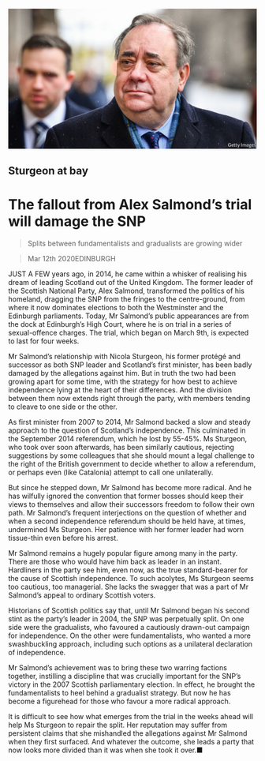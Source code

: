 ![](./images/20200314_BRP502.jpg)

## Sturgeon at bay

# The fallout from Alex Salmond’s trial will damage the SNP

> Splits between fundamentalists and gradualists are growing wider

> Mar 12th 2020EDINBURGH

JUST A FEW years ago, in 2014, he came within a whisker of realising his dream of leading Scotland out of the United Kingdom. The former leader of the Scottish National Party, Alex Salmond, transformed the politics of his homeland, dragging the SNP from the fringes to the centre-ground, from where it now dominates elections to both the Westminster and the Edinburgh parliaments. Today, Mr Salmond’s public appearances are from the dock at Edinburgh’s High Court, where he is on trial in a series of sexual-offence charges. The trial, which began on March 9th, is expected to last for four weeks.

Mr Salmond’s relationship with Nicola Sturgeon, his former protégé and successor as both SNP leader and Scotland’s first minister, has been badly damaged by the allegations against him. But in truth the two had been growing apart for some time, with the strategy for how best to achieve independence lying at the heart of their differences. And the division between them now extends right through the party, with members tending to cleave to one side or the other.

As first minister from 2007 to 2014, Mr Salmond backed a slow and steady approach to the question of Scotland’s independence. This culminated in the September 2014 referendum, which he lost by 55-45%. Ms Sturgeon, who took over soon afterwards, has been similarly cautious, rejecting suggestions by some colleagues that she should mount a legal challenge to the right of the British government to decide whether to allow a referendum, or perhaps even (like Catalonia) attempt to call one unilaterally.

But since he stepped down, Mr Salmond has become more radical. And he has wilfully ignored the convention that former bosses should keep their views to themselves and allow their successors freedom to follow their own path. Mr Salmond’s frequent interjections on the question of whether and when a second independence referendum should be held have, at times, undermined Ms Sturgeon. Her patience with her former leader had worn tissue-thin even before his arrest.

Mr Salmond remains a hugely popular figure among many in the party. There are those who would have him back as leader in an instant. Hardliners in the party see him, even now, as the true standard-bearer for the cause of Scottish independence. To such acolytes, Ms Sturgeon seems too cautious, too managerial. She lacks the swagger that was a part of Mr Salmond’s appeal to ordinary Scottish voters.

Historians of Scottish politics say that, until Mr Salmond began his second stint as the party’s leader in 2004, the SNP was perpetually split. On one side were the gradualists, who favoured a cautiously drawn-out campaign for independence. On the other were fundamentalists, who wanted a more swashbuckling approach, including such options as a unilateral declaration of independence.

Mr Salmond’s achievement was to bring these two warring factions together, instilling a discipline that was crucially important for the SNP’s victory in the 2007 Scottish parliamentary election. In effect, he brought the fundamentalists to heel behind a gradualist strategy. But now he has become a figurehead for those who favour a more radical approach.

It is difficult to see how what emerges from the trial in the weeks ahead will help Ms Sturgeon to repair the split. Her reputation may suffer from persistent claims that she mishandled the allegations against Mr Salmond when they first surfaced. And whatever the outcome, she leads a party that now looks more divided than it was when she took it over.■